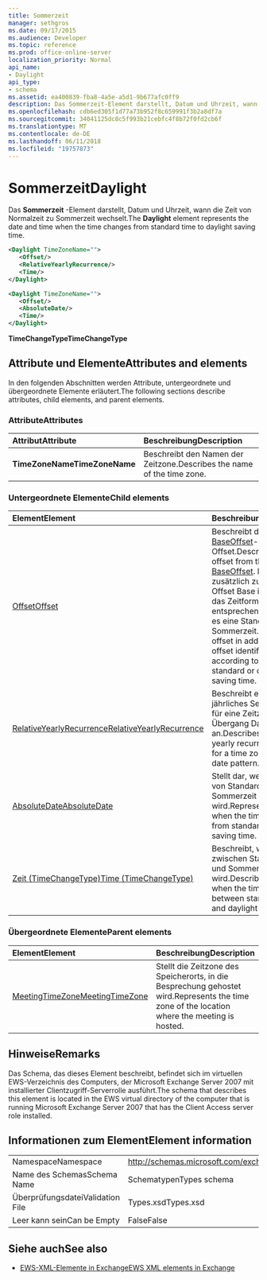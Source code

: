 ```yaml
---
title: Sommerzeit
manager: sethgros
ms.date: 09/17/2015
ms.audience: Developer
ms.topic: reference
ms.prod: office-online-server
localization_priority: Normal
api_name:
- Daylight
api_type:
- schema
ms.assetid: ea400839-fba8-4a5e-a5d1-9b677afc0ff9
description: Das Sommerzeit-Element darstellt, Datum und Uhrzeit, wann die Zeit von Normalzeit zu Sommerzeit wechselt.
ms.openlocfilehash: cdb6ed305f1d77a73b952f8c659991f3b2a8df7a
ms.sourcegitcommit: 34041125dc8c5f993b21cebfc4f8b72f0fd2cb6f
ms.translationtype: MT
ms.contentlocale: de-DE
ms.lasthandoff: 06/11/2018
ms.locfileid: "19757873"
---
```

# <a name="daylight"></a><span data-ttu-id="18f32-103">Sommerzeit</span><span class="sxs-lookup"><span data-stu-id="18f32-103">Daylight</span></span>

<span data-ttu-id="18f32-104">Das **Sommerzeit** -Element darstellt, Datum und Uhrzeit, wann die Zeit von Normalzeit zu Sommerzeit wechselt.</span><span class="sxs-lookup"><span data-stu-id="18f32-104">The **Daylight** element represents the date and time when the time changes from standard time to daylight saving time.</span></span> 
  
```xml
<Daylight TimeZoneName="">
   <Offset/>
   <RelativeYearlyRecurrence/>
   <Time/>
</Daylight>
```

```xml
<Daylight TimeZoneName="">
   <Offset/>
   <AbsoluteDate/>
   <Time/>
</Daylight>
```

<span data-ttu-id="18f32-105">**TimeChangeType**</span><span class="sxs-lookup"><span data-stu-id="18f32-105">**TimeChangeType**</span></span>

## <a name="attributes-and-elements"></a><span data-ttu-id="18f32-106">Attribute und Elemente</span><span class="sxs-lookup"><span data-stu-id="18f32-106">Attributes and elements</span></span>

<span data-ttu-id="18f32-107">In den folgenden Abschnitten werden Attribute, untergeordnete und übergeordnete Elemente erläutert.</span><span class="sxs-lookup"><span data-stu-id="18f32-107">The following sections describe attributes, child elements, and parent elements.</span></span>
  
### <a name="attributes"></a><span data-ttu-id="18f32-108">Attribute</span><span class="sxs-lookup"><span data-stu-id="18f32-108">Attributes</span></span>

|<span data-ttu-id="18f32-109">**Attribut**</span><span class="sxs-lookup"><span data-stu-id="18f32-109">**Attribute**</span></span>|<span data-ttu-id="18f32-110">**Beschreibung**</span><span class="sxs-lookup"><span data-stu-id="18f32-110">**Description**</span></span>|
|:-----|:-----|
|<span data-ttu-id="18f32-111">**TimeZoneName**</span><span class="sxs-lookup"><span data-stu-id="18f32-111">**TimeZoneName**</span></span> <br/> |<span data-ttu-id="18f32-112">Beschreibt den Namen der Zeitzone.</span><span class="sxs-lookup"><span data-stu-id="18f32-112">Describes the name of the time zone.</span></span>  <br/> |
   
### <a name="child-elements"></a><span data-ttu-id="18f32-113">Untergeordnete Elemente</span><span class="sxs-lookup"><span data-stu-id="18f32-113">Child elements</span></span>

|<span data-ttu-id="18f32-114">**Element**</span><span class="sxs-lookup"><span data-stu-id="18f32-114">**Element**</span></span>|<span data-ttu-id="18f32-115">**Beschreibung**</span><span class="sxs-lookup"><span data-stu-id="18f32-115">**Description**</span></span>|
|:-----|:-----|
|[<span data-ttu-id="18f32-116">Offset</span><span class="sxs-lookup"><span data-stu-id="18f32-116">Offset</span></span>](offset.md) <br/> |<span data-ttu-id="18f32-117">Beschreibt die [BaseOffset](baseoffset.md)-Offset.</span><span class="sxs-lookup"><span data-stu-id="18f32-117">Describes the offset from the [BaseOffset](baseoffset.md).</span></span> <span data-ttu-id="18f32-118">Die offset zusätzlich zu diesen Offset Base identifiziert das Zeitformat an, entsprechend gibt an, ob es eine Standard- oder Sommerzeit.</span><span class="sxs-lookup"><span data-stu-id="18f32-118">The base offset in addition to this offset identifies the time according to whether it is standard or daylight saving time.</span></span>  <br/> |
|[<span data-ttu-id="18f32-119">RelativeYearlyRecurrence</span><span class="sxs-lookup"><span data-stu-id="18f32-119">RelativeYearlyRecurrence</span></span>](relativeyearlyrecurrence.md) <br/> |<span data-ttu-id="18f32-120">Beschreibt ein relative jährliches Serienmuster für eine Zeitzone Übergang Datumsformat an.</span><span class="sxs-lookup"><span data-stu-id="18f32-120">Describes a relative yearly recurrence pattern for a time zone transition date pattern.</span></span>  <br/> |
|[<span data-ttu-id="18f32-121">AbsoluteDate</span><span class="sxs-lookup"><span data-stu-id="18f32-121">AbsoluteDate</span></span>](absolutedate.md) <br/> |<span data-ttu-id="18f32-122">Stellt dar, wenn die Zeit von Standard- oder Sommerzeit geändert wird.</span><span class="sxs-lookup"><span data-stu-id="18f32-122">Represents the date when the time changes from standard or daylight saving time.</span></span>  <br/> |
|[<span data-ttu-id="18f32-123">Zeit (TimeChangeType)</span><span class="sxs-lookup"><span data-stu-id="18f32-123">Time (TimeChangeType)</span></span>](time-timechangetype.md) <br/> |<span data-ttu-id="18f32-124">Beschreibt, wenn die Zeit zwischen Standardzeit und Sommerzeit geändert wird.</span><span class="sxs-lookup"><span data-stu-id="18f32-124">Describes the time when the time changes between standard time and daylight saving time.</span></span>  <br/> |
   
### <a name="parent-elements"></a><span data-ttu-id="18f32-125">Übergeordnete Elemente</span><span class="sxs-lookup"><span data-stu-id="18f32-125">Parent elements</span></span>

|<span data-ttu-id="18f32-126">**Element**</span><span class="sxs-lookup"><span data-stu-id="18f32-126">**Element**</span></span>|<span data-ttu-id="18f32-127">**Beschreibung**</span><span class="sxs-lookup"><span data-stu-id="18f32-127">**Description**</span></span>|
|:-----|:-----|
|[<span data-ttu-id="18f32-128">MeetingTimeZone</span><span class="sxs-lookup"><span data-stu-id="18f32-128">MeetingTimeZone</span></span>](meetingtimezone.md) <br/> |<span data-ttu-id="18f32-129">Stellt die Zeitzone des Speicherorts, in die Besprechung gehostet wird.</span><span class="sxs-lookup"><span data-stu-id="18f32-129">Represents the time zone of the location where the meeting is hosted.</span></span>  <br/> |
   
## <a name="remarks"></a><span data-ttu-id="18f32-130">Hinweise</span><span class="sxs-lookup"><span data-stu-id="18f32-130">Remarks</span></span>

<span data-ttu-id="18f32-131">Das Schema, das dieses Element beschreibt, befindet sich im virtuellen EWS-Verzeichnis des Computers, der Microsoft Exchange Server 2007 mit installierter Clientzugriff-Serverrolle ausführt.</span><span class="sxs-lookup"><span data-stu-id="18f32-131">The schema that describes this element is located in the EWS virtual directory of the computer that is running Microsoft Exchange Server 2007 that has the Client Access server role installed.</span></span>
  
## <a name="element-information"></a><span data-ttu-id="18f32-132">Informationen zum Element</span><span class="sxs-lookup"><span data-stu-id="18f32-132">Element information</span></span>

|||
|:-----|:-----|
|<span data-ttu-id="18f32-133">Namespace</span><span class="sxs-lookup"><span data-stu-id="18f32-133">Namespace</span></span>  <br/> |http://schemas.microsoft.com/exchange/services/2006/types  <br/> |
|<span data-ttu-id="18f32-134">Name des Schemas</span><span class="sxs-lookup"><span data-stu-id="18f32-134">Schema Name</span></span>  <br/> |<span data-ttu-id="18f32-135">Schematypen</span><span class="sxs-lookup"><span data-stu-id="18f32-135">Types schema</span></span>  <br/> |
|<span data-ttu-id="18f32-136">Überprüfungsdatei</span><span class="sxs-lookup"><span data-stu-id="18f32-136">Validation File</span></span>  <br/> |<span data-ttu-id="18f32-137">Types.xsd</span><span class="sxs-lookup"><span data-stu-id="18f32-137">Types.xsd</span></span>  <br/> |
|<span data-ttu-id="18f32-138">Leer kann sein</span><span class="sxs-lookup"><span data-stu-id="18f32-138">Can be Empty</span></span>  <br/> |<span data-ttu-id="18f32-139">False</span><span class="sxs-lookup"><span data-stu-id="18f32-139">False</span></span>  <br/> |
   
## <a name="see-also"></a><span data-ttu-id="18f32-140">Siehe auch</span><span class="sxs-lookup"><span data-stu-id="18f32-140">See also</span></span>

- [<span data-ttu-id="18f32-141">EWS-XML-Elemente in Exchange</span><span class="sxs-lookup"><span data-stu-id="18f32-141">EWS XML elements in Exchange</span></span>](ews-xml-elements-in-exchange.md)

